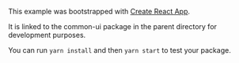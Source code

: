 This example was bootstrapped with [Create React App](https://github.com/facebook/create-react-app).

It is linked to the common-ui package in the parent directory for development purposes.

You can run `yarn install` and then `yarn start` to test your package.
